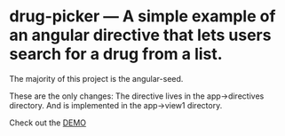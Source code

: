 # drug-picker — A simple example of an angular directive that lets users search for a drug from a list.

The majority of this project is the angular-seed.

These are the only changes:
The directive lives in the app->directives directory.
And is implemented in the app->view1 directory.

Check out the <a href="http://mattspaulding.github.io/drug-picker">DEMO</a>
